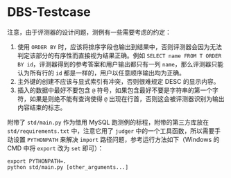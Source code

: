# DBS-Testcase

注意，由于评测器的设计问题，测例有一些需要考虑的约定：

1. 使用 `ORDER BY` 时，应该将排序字段也输出到结果中，否则评测器会因为无法判定该部分的有序性而直接视为结果正确。例如 `SELECT name FROM T ORDER BY id`，评测器得到的参考答案和用户输出都只有一列 `name`，那么评测器只能认为所有行的 `id` 都是一样的，用户以任意顺序输出均为正确。
2. 主外键的创建不应该与显式索引有冲突，否则很难规定 DESC 的显示内容。
3. 插入的数据中最好不要包含 `@` 符号，如果包含最好不要是字符串的第一个字符，如果是则绝不能有查询使得 `@` 出现在行首，否则这会被评测器识别为输出内容结束的标志。


附带了 `std/main.py` 作为借用 MySQL 跑测例的标程，附带的第三方库放在 `std/requirements.txt` 中，注意它用了 `judger` 中的一个工具函数，所以需要手动设置 `PYTHONPATH` 来解决 `import` 路径问题，参考运行方法如下（Windows 的 CMD 中将 `export` 改为 `set` 即可）：

```
export PYTHONPATH=.
python std/main.py [other_arguments...]
```
